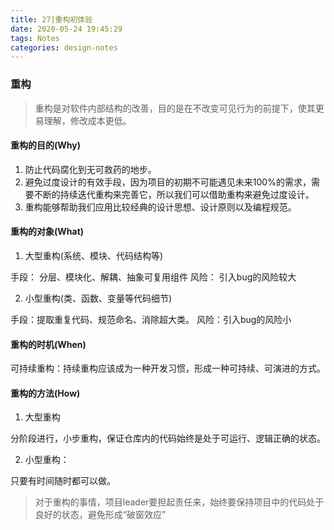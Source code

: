 ```yaml
---
title: 27|重构初体验
date: 2020-05-24 19:45:29
tags: Notes
categories: design-notes 
---
```


### 重构
> 重构是对软件内部结构的改善，目的是在不改变可见行为的前提下，使其更易理解，修改成本更低。

#### 重构的目的(Why)
1. 防止代码腐化到无可救药的地步。
2. 避免过度设计的有效手段，因为项目的初期不可能遇见未来100%的需求，需要不断的持续迭代重构来完善它，所以我们可以借助重构来避免过度设计。
3. 重构能够帮助我们应用比较经典的设计思想、设计原则以及编程规范。

#### 重构的对象(What)
1. 大型重构(系统、模块、代码结构等)

手段： 分层、模块化、解耦、抽象可复用组件
风险： 引入bug的风险较大

2. 小型重构(类、函数、变量等代码细节)

手段：提取重复代码、规范命名、消除超大类。
风险：引入bug的风险小


#### 重构的时机(When)

可持续重构：持续重构应该成为一种开发习惯，形成一种可持续、可演进的方式。

#### 重构的方法(How)

1. 大型重构

分阶段进行，小步重构，保证仓库内的代码始终是处于可运行、逻辑正确的状态。

2. 小型重构：

只要有时间随时都可以做。

> 对于重构的事情，项目leader要担起责任来，始终要保持项目中的代码处于良好的状态，避免形成“破窗效应”



